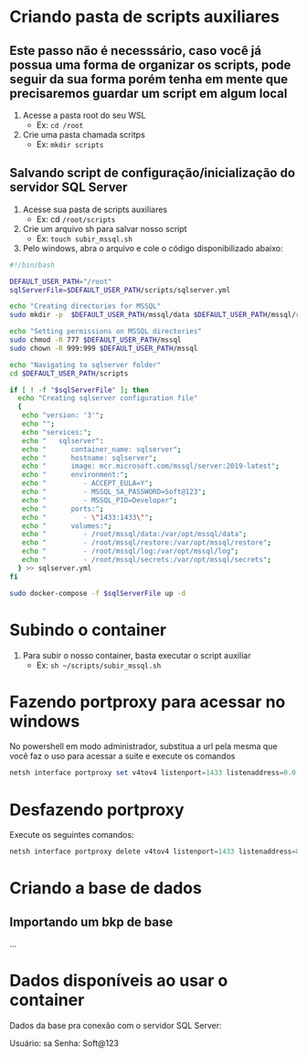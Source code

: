 # Criando pasta de scripts auxiliares

## Este passo não é necesssário, caso você já possua uma forma de organizar os scripts, pode seguir da sua forma porém tenha em mente que precisaremos guardar um script em algum local

1. Acesse a pasta root do seu WSL
    - Ex: `cd /root`
2. Crie uma pasta chamada scritps
    - Ex: `mkdir scripts`

## Salvando script de configuração/inicialização do servidor SQL Server

1. Acesse sua pasta de scripts auxiliares
    - Ex: cd `/root/scripts`
2. Crie um arquivo sh para salvar nosso script
    - Ex: `touch subir_mssql.sh`
3. Pelo windows, abra o arquivo e cole o código disponibilizado abaixo:

```bash
#!/bin/bash

DEFAULT_USER_PATH="/root"
sqlServerFile=$DEFAULT_USER_PATH/scripts/sqlserver.yml

echo "Creating directories for MSSQL"
sudo mkdir -p  $DEFAULT_USER_PATH/mssql/data $DEFAULT_USER_PATH/mssql/restore $DEFAULT_USER_PATH/mssql/log $DEFAULT_USER_PATH/mssql/secrets

echo "Setting permissions on MSSQL directories"
sudo chmod -R 777 $DEFAULT_USER_PATH/mssql 
sudo chown -R 999:999 $DEFAULT_USER_PATH/mssql

echo "Navigating to sqlserver folder"
cd $DEFAULT_USER_PATH/scripts

if [ ! -f "$sqlServerFile" ]; then
  echo "Creating sqlserver configuration file"
  {
   echo "version: '3'";
   echo "";
   echo "services:";
   echo "   sqlserver":
   echo "      container_name: sqlserver";
   echo "      hostname: sqlserver";
   echo "      image: mcr.microsoft.com/mssql/server:2019-latest";
   echo "      environment:";
   echo "         - ACCEPT_EULA=Y";
   echo "         - MSSQL_SA_PASSWORD=Soft@123";
   echo "         - MSSQL_PID=Developer";
   echo "      ports:";
   echo "         - \"1433:1433\"";
   echo "      volumes:";
   echo "         - /root/mssql/data:/var/opt/mssql/data";
   echo "         - /root/mssql/restore:/var/opt/mssql/restore";
   echo "         - /root/mssql/log:/var/opt/mssql/log";
   echo "         - /root/mssql/secrets:/var/opt/mssql/secrets";
  } >> sqlserver.yml
fi

sudo docker-compose -f $sqlServerFile up -d
```

# Subindo o container
1. Para subir o nosso container, basta executar o script auxiliar
    - Ex: `sh ~/scripts/subir_mssql.sh`

# Fazendo portproxy para acessar no windows

No powershell em modo administrador, substitua a url pela mesma que você faz o uso para acessar a suite e execute os comandos

```powershell
netsh interface portproxy set v4tov4 listenport=1433 listenaddress=0.0.0.0 connectport=1433 connectaddress=<seu_dominio>
```

# Desfazendo portproxy
Execute os seguintes comandos:

```powershell
netsh interface portproxy delete v4tov4 listenport=1433 listenaddress=0.0.0.0
```

# Criando a base de dados

## Importando um bkp de base

...

# Dados disponíveis ao usar o container

Dados da base pra conexão com o servidor SQL Server:

Usuário: sa
Senha: Soft@123